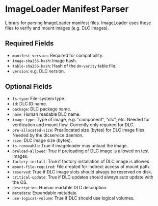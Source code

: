 # ImageLoader Manifest Parser

Library for parsing ImageLoader manifest files. ImageLoader uses these files
to verify and mount images (e.g. DLC images).

## Required Fields

- `manifest-version`: Required for compatibility.
- `image-sha256-hash`: Image hash.
- `table-sha256-hash`: Hash of the `dm-verity` table file.
- `version`: e.g. DLC version.

## Optional Fields

- `fs-type`: File-system type.
- `id`: DLC ID name.
- `package`: DLC package name.
- `name`: Human readable DLC name.
- `image-type`: Type of image, e.g. "component", "dlc", etc. Needed for
verification and mount flow. Currently only required for DLC.
- `pre-allocated-size`: Preallocated size (bytes) for DLC image files. Needed by
the dlcservice daemon.
- `size`: DLC image size (bytes).
- `is-removable`: True if imageloader may unload the image.
- `preload-allowed`: True if preloading of DLC image is allowed on test images.
- `factory-install`: True if factory installation of DLC image is allowed.
- `mount-file-required`: File created for indirect access of mount path.
- `reserved`: True if DLC image slots should always be reserved on disk.
- `critical-update`:  True if DLC updates should always auto update with the OS.
- `description`: Human readable DLC description.
- `metadata`: Expandable metadata.
- `use-logical-volume`: True if DLC should use logical volumes.
